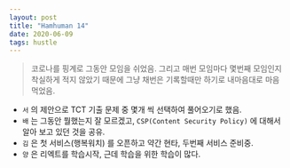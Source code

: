 ```yaml
---
layout: post
title: "Hamhuman 14"
date: 2020-06-09
tags: hustle
---
```


> 코로나를 핑계로 그동안 모임을 쉬었음. 그리고 매번 모임마다 몇번째 모임인지 착실하게 적지 않았기 때문에 그냥 채번은 기록할때만 하기로 내마음대로 마음 먹었음.

* `서` 의 제안으로 TCT 기출 문제 중 몇개 씩 선택하여 풀어오기로 했음.
* `배` 는 그동안 뭘했는지 잘 모르겠고, `CSP(Content Security Policy)` 에 대해서 알아 보고 있던 것을 공유.
* `김` 은 첫 서비스(행복워치) 를 오픈하고 약간 현타, 두번째 서비스 준비중.
* `양` 은 리엑트를 학습시작, 근데 학습을 위한 학습이 많다.
